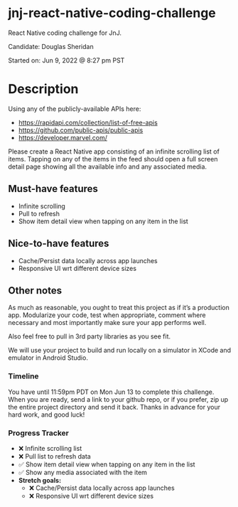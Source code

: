# jnj-react-native-coding-challenge

React Native coding challenge for JnJ.

Candidate: Douglas Sheridan

Started on: Jun 9, 2022 @ 8:27 pm PST

# Description

Using any of the publicly-available APIs here:

- https://rapidapi.com/collection/list-of-free-apis
- https://github.com/public-apis/public-apis
- https://developer.marvel.com/

Please create a React Native app consisting of an infinite scrolling list of items. Tapping on any of the items in the feed should open a full screen detail page showing all the available info and any associated media.

## Must-have features

- Infinite scrolling
- Pull to refresh
- Show item detail view when tapping on any item in the list

## Nice-to-have features

- Cache/Persist data locally across app launches
- Responsive UI wrt different device sizes

## Other notes

As much as reasonable, you ought to treat this project as if it’s a production app. Modularize your code, test when appropriate, comment where necessary and most importantly make sure your app performs well.

Also feel free to pull in 3rd party libraries as you see fit.

We will use your project to build and run locally on a simulator in XCode and emulator in Android Studio.

### Timeline

You have until 11:59pm PDT on Mon Jun 13 to complete this challenge. When you are ready, send a link to your github repo, or if you prefer, zip up the entire project directory and send it back. Thanks in advance for your hard work, and good luck!

### Progress Tracker

- ❌ Infinite scrolling list
- ❌ Pull list to refresh data
- ✅ Show item detail view when tapping on any item in the list
- ✅ Show any media associated with the item
- **Stretch goals:**
  - ❌ Cache/Persist data locally across app launches
  - ❌ Responsive UI wrt different device sizes
